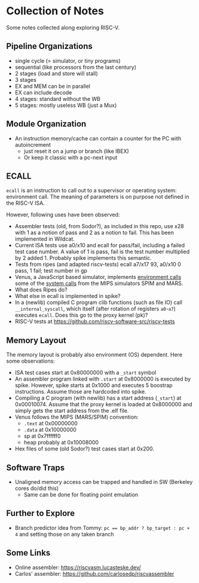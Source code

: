 # Collection of Notes

Some notes collected along exploring RISC-V.

## Pipeline Organizations

 * single cycle (= simulator, or tiny programs)
 * sequential (like processors from the last century)
 * 2 stages (load and store will stall)
 * 3 stages
 * EX and MEM can be in parallel
 * EX can include decode
 * 4 stages: standard without the WB
 * 5 stages: mostly useless WB (just a Mux)

## Module Organization

 * An instruction memory/cache can contain a counter for the PC with autoincrement
   - just reset it on a jump or branch (like IBEX)
   - Or keep it classic with a pc-next input

## ECALL

`ecall` is an instruction to call out to a supervisor or operating system:
environment call.
The meaning of parameters is on purpose not defined in the RISC-V ISA.

However, following uses have been observed:

 * Assembler tests (old, from Sodor?), as included in this repo, use x28 with
   1 as a notion of pass and 2 as a notion to fail. This has been implemented
   in Wildcat.
* Current ISA tests use a0/x10 and ecall for pass/fail, including a failed test case number.
  A value of 1 is pass, fail is the test number multiplied by 2 added 1.
  Probably spike implements this semantic.
 * Tests from ripes (and adapted riscv-tests) ecall a7/x17 93, a0/x10 0 pass, 1 fail; test number in gp
 * Venus, a JavaScript based simulator, implements
   [environment calls](https://github.com/kvakil/venus/wiki/Environmental-Calls)
   some of the [system calls](https://www.doc.ic.ac.uk/lab/secondyear/spim/node8.html)
   from the MIPS simulators SPIM and MARS.
 * What does Ripes do?
 * What else in ecall is implemented in spike?
 * In a (newlib) compiled C program clib functions (such as file IO) call
   `__internal_syscall`, which itself (after rotation of registers `a0`-`a7`)
   executes `ecall`. Does this go to the proxy kernel (pk)?
 * RISC-V tests at https://github.com/riscv-software-src/riscv-tests

## Memory Layout

The memory layout is probably also environment (OS) dependent.
Here some observations:

 * ISA test cases start at 0x80000000 with a `_start` symbol
 * An assembler program linked with `.start` at 0x8000000 is executed by spike.
   However, spike starts at 0x1000 and executes 5 boostrap instructions.
   Assume those are hardcoded into spike.
 * Compiling a C program (with newlib) has a start address (`_start`) at 0x00010074.
   Assume that the proxy kernel is loaded at 0x8000000 and simply gets the start
  address from the .elf file.
 * Venus follows the MIPS (MARS/SPIM) convention:
   * `.text` at 0x00000000
   * `.data` at 0x10000000
   * sp at 0x7ffffff0
   * heap probably at 0x10008000
 * Hex files of some (old Sodor?) test cases start at 0x200.

## Software Traps

 * Unaligned memory access can be trapped and handled in SW (Berkeley cores do/did this)
   * Same can be done for floating point emulation

## Further to Explore

 * Branch predictor idea from Tommy: ```pc == bp_addr ? bp_target : pc + 4``` and setting those on any taken branch

## Some Links

 * Online assembler: <https://riscvasm.lucasteske.dev/>
 * Carlos' assembler: https://github.com/carlosedp/riscvassembler


   